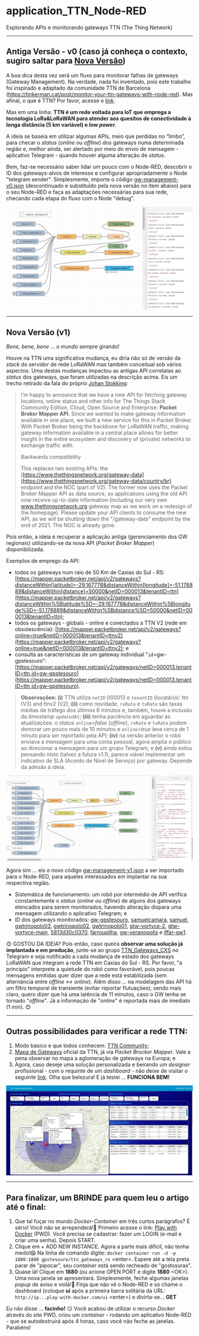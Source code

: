 <a name="ancora"></a>
# application_TTN_Node-RED
Explorando APIs e monitorando gateways TTN (The Thing Network)
***
<a id="ancora1"></a>
## Antiga Versão - v0 (caso já conheça o contexto, sugiro saltar para [Nova Versão](#ancora2))

A boa dica desta vez será um fluxo para monitorar falhas de gateways (Gateway Management). Na verdade, nada foi inventado, pois este trabalho foi inspirado e adaptado da comunidade TTN de Barcelona (https://tinkerman.cat/post/monitor-your-ttn-gateways-with-node-red).  Mas afinal, o que é TTN? Por favor, acesse o [link](https://www.thethingsnetwork.org/).

Mas em uma linha: **TTN é um rede voltada para IoT que emprega a tecnologia LoRa&LoRaWAN para atender aos quesitos de conectividade à longa distância (5 km variável) e _low power_**.

A ideia se baseia em utilizar algumas APIs, meio que perdidas no “limbo”, para checar o _status_ (_online_ ou _offline_) dos gateways numa determinada região e, melhor ainda, ser alertado por meio do envio de mensagem - aplicativo Telegram - quando houver alguma alteração de _status_.

Bem, faz-se necessário saber lidar um pouco com o Node-RED, descobrir o ID dos gateways-alvos de interesse e configurar apropriadamente o Node "telegram sender". Simplesmente, importe o código [gw-management-v0.json](https://github.com/Mario-Camara/application_TTN_Node-RED/blob/main/gw-management-v0.json) (descontinuado e substituído pela nova versão no item abaixo) para o seu Node-RED e faça as adaptações necessárias para sua rede, checando cada etapa do fluxo com o Node "debug".

![tela Node-RED](https://github.com/Mario-Camara/application_TTN_Node-RED/blob/main/tela_gw-management.jpg)

***
<a id="ancora2"></a>
## Nova Versão (v1)
_Bene, bene, bene_ ... o mundo sempre girando! 

Houve na TTN uma significativa mudança, eu diria não só de versão da *_stack_* do servidor de rede LoRaWAN mas também conceitual sob vários aspectos. Uma destas mudanças impactou as antigas API correlatas ao _status_ dos gateways, que foram utilizadas na descrição acima. Eis um trecho retirado da fala do próprio [Johan Stokking](https://www.thethingsnetwork.org/forum/t/new-api-for-gateway-mapping-status-and-info/49778): 

>I’m happy to announce that we have a new API for fetching gateway locations, online status and other info for The Things Stack Community Edition, Cloud, Open Source and Enterprise: **Packet Broker Mapper API**. Since we wanted to make gateway information available in one place, we built a new service for this in Packet Broker. With Packet Broker being the backbone for LoRaWAN traffic, making gateway information available in a central place allows for better insight in the entire ecosystem and discovery of (private) networks to exchange traffic with.
>
>Backwards compatibility
>
>This replaces two existing APIs: the [https://www.thethingsnetwork.org/gateway-data](https://www.thethingsnetwork.org/gateway-data/country/br) endpoint and the NOC (part of V2). The former now uses the Packet Broker Mapper API as data source, so applications using the old API now receive up-to-date information (including our very own www.thethingsnetwork.org gateway map as we work on a redesign of the homepage). Please update your API clients to consume the new API, as we will be shutting down the "/gateway-data" endpoint by the end of 2021. The NOC is already gone.


Pois então, a ideia é recuperar a aplicação antiga (gerenciamento dos GW regionais) utilizando-se da nova API (_Packet Broker Mapper_) disponibilizada. 

Exemplos de emprego da API: 
- todos os gateways num raio de 50 Km de Caxias do Sul - RS: [https://mapper.packetbroker.net/api/v2/gateways?distanceWithin[latitude]=-29.167778&distanceWithin[longitude]=-51.178889&distanceWithin[distance]=50000&netID=000013&tenantID=ttn](https://mapper.packetbroker.net/api/v2/gateways?distanceWithin%5Blatitude%5D=-29.167778&distanceWithin%5Blongitude%5D=-51.178889&distanceWithin%5Bdistance%5D=50000&netID=000013&tenantID=ttn); 
- todos os gateways - globais - online e conectados a TTN V2 (rede em obsolescência): [https://mapper.packetbroker.net/api/v2/gateways?online=true&netID=000013&tenantID=ttnv2](https://mapper.packetbroker.net/api/v2/gateways?online=true&netID=000013&tenantID=ttnv2); e 
- consulta as características de um gateway individual "`id`=gw-gpstesouro": [https://mapper.packetbroker.net/api/v2/gateways/netID=000013,tenantID=ttn,id=gw-gpstesouro](https://mapper.packetbroker.net/api/v2/gateways/netID=000013,tenantID=ttn,id=gw-gpstesouro).

> __Observações: (i)__ TTN utiliza `netID` 000013 e `tenantID` (locatário): ttn (V3) and ttnv2 (V2); __(ii)__ como novidade, `rxRate` e `txRate` são taxas médias de tráfego dos últimos 6 minutos e, também, houve a inclusão da _timestamp_ `updatedAt`; __(iii)__ tenha paciência em aguardar as atualizações: o _status_ `online`=_false_ (_offline_), `rxRate` e `txRate` podem demorar um pouco mais de 10 minutos e `online`=_true_ leva cerca de 1 minuto para ser reportado pela API;  __(iv)__ na versão anterior o robô enviava a mensagem para uma conta pessoal, agora amplia o público ao direcionar a mensagem para um grupo Telegram; e __(v)__ ainda estou pensando nisto (talvez a futura v1.1), parece viável implementar um indicativo de SLA (Acordo de Nível de Serviço) por gateway. Depende da adesão à ideia.

![tela Node-RED](https://github.com/Mario-Camara/application_TTN_Node-RED/blob/main/tela_gw-management-v1.jpg?raw=true)

Agora sim ... eis o novo código [gw-management-v1.json](https://github.com/Mario-Camara/application_TTN_Node-RED/blob/main/gw-management-v1.json) a ser importado para o Node-RED, para aqueles interessados em implantar na sua respectiva região.

- Sistemática de funcionamento: um robô por intermédio de API verifica constantemente o _status_ (_online_ ou _offline_) de alguns dos gateways elencados para serem monitorados, havendo alteração dispara uma mensagem utilizando o aplicativo Telegram; e
- ID dos gateways monitorados: [gw-gpstesouro](https://mapper.packetbroker.net/api/v2/gateways/netID=000013,tenantID=ttn,id=gw-gpstesouro), [samuelcamara](https://mapper.packetbroker.net/api/v2/gateways/netID=000013,tenantID=ttn,id=samuelcamara), [samuel](https://mapper.packetbroker.net/api/v2/gateways/netID=000013,tenantID=ttn,id=samuel), [gwtrinopolo03](https://mapper.packetbroker.net/api/v2/gateways/netID=000013,tenantID=ttn,id=gwtrinopolo03), [gwtrinopolo02](https://mapper.packetbroker.net/api/v2/gateways/netID=000013,tenantID=ttn,id=gwtrinopolo02), [gwtrinopolo01](https://mapper.packetbroker.net/api/v2/gateways/netID=000013,tenantID=ttn,id=gwtrinopolo01), [gtw-vortyce-2](https://mapper.packetbroker.net/api/v2/gateways/netID=000013,tenantID=ttn,id=gtw-vortyce-2), [gtw-vortyce-main](https://mapper.packetbroker.net/api/v2/gateways/netID=000013,tenantID=ttn,id=gtw-vortyce-main), [5813d30c0370](https://mapper.packetbroker.net/api/v2/gateways/netID=000013,tenantID=ttn,id=5813d30c0370), [farroupilha](https://mapper.packetbroker.net/api/v2/gateways/netID=000013,tenantID=ttn,id=farroupilha), [gw-veranopolis](https://mapper.packetbroker.net/api/v2/gateways/netID=000013,tenantID=ttn,id=gw-veranopolis) e [iffar-gw1](https://mapper.packetbroker.net/api/v2/gateways/netID=000013,tenantID=ttn,id=iffar-gw1). 

😊 GOSTOU DA IDEIA? Pois então, caso queira **observar uma solução já implantada e em produção**, junte-se ao grupo [TTN_Gateways_CXS](https://t.me/ttn_gateways_cxs) no Telegram e seja notificado a cada mudança de estado dos gateways LoRaWAN que integram a rede TTN em Caxias do Sul - RS. Por favor, "a principio" interprete a quietude do robô como favorável, pois poucas mensagens emitidas quer dizer que a rede está estabilizada (sem alternância entre _offline_ <-> _online_). Além disso ... na modelagem das API há um filtro temporal de transiente (evitar reportar flutuações); sendo mais claro, quero dizer que há uma latência de 11 minutos, caso o GW tenha se tornado "_offline_". Já a informação de "_online_" é reportada mais de imediato (1 min). 😊

***
<a id="ancora3"></a>
## Outras possibilidades para verificar a rede TTN:

1. Modo básico e que todos conhecem: [TTN Community](https://www.thethingsnetwork.org/community/caxias-do-sul/); 
2. [Mapa de Gateways](https://www.thethingsnetwork.org/map) oficial da TTN, já via _Packet Brocker Mapper_. Vale a pena observar no mapa a aglomeração de gateways na Europa; e
3. Agora, caso deseje uma solução personalizada e beirando um _designer_ profissional - com o requinte de um *_dashboard_* - não deixe de visitar o seguinte [link](https://github.com/JohanScheepers/TTN_Gateway_Node). Olha que belezura! E já testei ... **FUNCIONA BEM!**

![TTN Gateway Radius and New Node](https://github.com/Mario-Camara/application_TTN_Node-RED/blob/main/monitor-gw_caxiasdosul.jpg?raw=true)

***
<a id="ancora4"></a>
## Para finalizar, um BRINDE para quem leu o artigo até o final:

1. Que tal fuçar no mundo _Docker-Conteiner_ em três curtos parágrafos? É sério! Você não se arrependerá!:muscle: Primeiro acesse o link: [Play with Docker](https://labs.play-with-docker.com/) (PWD). Você precisa se cadastrar: fazer um LOGIN (e-mail e criar uma senha). Depois START.
2. Clique em + ADD NEW INSTANCE. Agora a parte mais difícil, não tenha medo!:scream: Na linha de comando digite:  `docker container run -d -p 1880:1880 gpstesouro/ttn_gateways_rs` \<enter\>. Espere até a tela preta parar de "pipocar", seu _container_ está sendo recheado de "gostosuras".
3. Quase lá! Clique em __1880__ (ou acione OPEN PORT e digite __1880__ \<OK\>). Uma nova janela se apresentará. Simplesmente, feche algumas janelas _popup_ de aviso e voilá!:pray: Finja que não vê o Node-RED e só chame o dashboard (coloque __ui__ após a primeira barra solitária da URL: `http://ip...play-with-docker.com/ui` \<enter\>) e divirta-se... __GET__

Eu não disse ... __facinho!__ :smirk: Você acabou de utilizar o recurso _Docker_ através do site PWD, criou um _container_ - rodando um aplicativo Node-RED - que se autodestruirá após 4 horas, caso você não feche as janelas. Parabéns!
